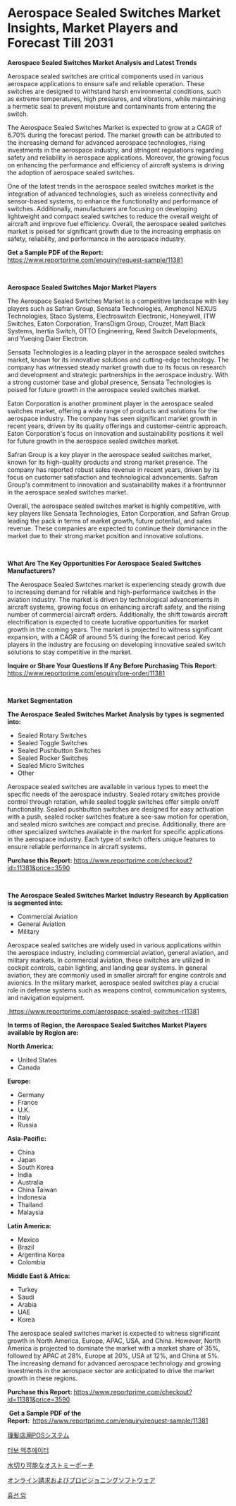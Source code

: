 <p><h1>Aerospace Sealed Switches Market Insights, Market Players and Forecast Till 2031</h1></p><p><strong>Aerospace Sealed Switches Market Analysis and Latest Trends</strong></p>
<p><p>Aerospace sealed switches are critical components used in various aerospace applications to ensure safe and reliable operation. These switches are designed to withstand harsh environmental conditions, such as extreme temperatures, high pressures, and vibrations, while maintaining a hermetic seal to prevent moisture and contaminants from entering the switch.</p><p>The Aerospace Sealed Switches Market is expected to grow at a CAGR of 6.70% during the forecast period. The market growth can be attributed to the increasing demand for advanced aerospace technologies, rising investments in the aerospace industry, and stringent regulations regarding safety and reliability in aerospace applications. Moreover, the growing focus on enhancing the performance and efficiency of aircraft systems is driving the adoption of aerospace sealed switches.</p><p>One of the latest trends in the aerospace sealed switches market is the integration of advanced technologies, such as wireless connectivity and sensor-based systems, to enhance the functionality and performance of switches. Additionally, manufacturers are focusing on developing lightweight and compact sealed switches to reduce the overall weight of aircraft and improve fuel efficiency. Overall, the aerospace sealed switches market is poised for significant growth due to the increasing emphasis on safety, reliability, and performance in the aerospace industry.</p></p>
<p><strong>Get a Sample PDF of the Report:&nbsp;</strong> <a href="https://www.reportprime.com/enquiry/request-sample/11381">https://www.reportprime.com/enquiry/request-sample/11381</a></p>
<p>&nbsp;</p>
<p><strong>Aerospace Sealed Switches Major Market Players</strong></p>
<p><p>The Aerospace Sealed Switches Market is a competitive landscape with key players such as Safran Group, Sensata Technologies, Amphenol NEXUS Technologies, Staco Systems, Electroswitch Electronic, Honeywell, ITW Switches, Eaton Corporation, TransDigm Group, Crouzet, Matt Black Systems, Inertia Switch, OTTO Engineering, Reed Switch Developments, and Yueqing Daier Electron.</p><p>Sensata Technologies is a leading player in the aerospace sealed switches market, known for its innovative solutions and cutting-edge technology. The company has witnessed steady market growth due to its focus on research and development and strategic partnerships in the aerospace industry. With a strong customer base and global presence, Sensata Technologies is poised for future growth in the aerospace sealed switches market.</p><p>Eaton Corporation is another prominent player in the aerospace sealed switches market, offering a wide range of products and solutions for the aerospace industry. The company has seen significant market growth in recent years, driven by its quality offerings and customer-centric approach. Eaton Corporation's focus on innovation and sustainability positions it well for future growth in the aerospace sealed switches market.</p><p>Safran Group is a key player in the aerospace sealed switches market, known for its high-quality products and strong market presence. The company has reported robust sales revenue in recent years, driven by its focus on customer satisfaction and technological advancements. Safran Group's commitment to innovation and sustainability makes it a frontrunner in the aerospace sealed switches market.</p><p>Overall, the aerospace sealed switches market is highly competitive, with key players like Sensata Technologies, Eaton Corporation, and Safran Group leading the pack in terms of market growth, future potential, and sales revenue. These companies are expected to continue their dominance in the market due to their strong market position and innovative solutions.</p></p>
<p>&nbsp;</p>
<p><strong>What Are The Key Opportunities For Aerospace Sealed Switches Manufacturers?</strong></p>
<p><p>The Aerospace Sealed Switches market is experiencing steady growth due to increasing demand for reliable and high-performance switches in the aviation industry. The market is driven by technological advancements in aircraft systems, growing focus on enhancing aircraft safety, and the rising number of commercial aircraft orders. Additionally, the shift towards aircraft electrification is expected to create lucrative opportunities for market growth in the coming years. The market is projected to witness significant expansion, with a CAGR of around 5% during the forecast period. Key players in the industry are focusing on developing innovative sealed switch solutions to stay competitive in the market.</p></p>
<p><strong>Inquire or Share Your Questions If Any Before Purchasing This Report:</strong> <a href="https://www.reportprime.com/enquiry/pre-order/11381">https://www.reportprime.com/enquiry/pre-order/11381</a></p>
<p>&nbsp;</p>
<p><strong>Market Segmentation</strong></p>
<p><strong>The Aerospace Sealed Switches Market Analysis by types is segmented into:</strong></p>
<p><ul><li>Sealed Rotary Switches</li><li>Sealed Toggle Switches</li><li>Sealed Pushbutton Switches</li><li>Sealed Rocker Switches</li><li>Sealed Micro Switches</li><li>Other</li></ul></p>
<p><p>Aerospace sealed switches are available in various types to meet the specific needs of the aerospace industry. Sealed rotary switches provide control through rotation, while sealed toggle switches offer simple on/off functionality. Sealed pushbutton switches are designed for easy activation with a push, sealed rocker switches feature a see-saw motion for operation, and sealed micro switches are compact and precise. Additionally, there are other specialized switches available in the market for specific applications in the aerospace industry. Each type of switch offers unique features to ensure reliable performance in aircraft systems.</p></p>
<p><strong>Purchase this Report:&nbsp;</strong><a href="https://www.reportprime.com/checkout?id=11381&price=3590">https://www.reportprime.com/checkout?id=11381&price=3590</a></p>
<p>&nbsp;</p>
<p><strong>The Aerospace Sealed Switches Market Industry Research by Application is segmented into:</strong></p>
<p><ul><li>Commercial Aviation</li><li>General Aviation</li><li>Military</li></ul></p>
<p><p>Aerospace sealed switches are widely used in various applications within the aerospace industry, including commercial aviation, general aviation, and military markets. In commercial aviation, these switches are utilized in cockpit controls, cabin lighting, and landing gear systems. In general aviation, they are commonly used in smaller aircraft for engine controls and avionics. In the military market, aerospace sealed switches play a crucial role in defense systems such as weapons control, communication systems, and navigation equipment.</p></p>
<p><a href="https://www.reportprime.com/aerospace-sealed-switches-r11381">&nbsp;https://www.reportprime.com/aerospace-sealed-switches-r11381</a></p>
<p><strong>In terms of Region, the Aerospace Sealed Switches Market Players available by Region are:</strong></p>
<p>
    <p> <strong> North America: </strong>
        <ul>
            <li>United States</li>
            <li>Canada</li>
        </ul>
        </p> 
    <p> <strong> Europe: </strong>
        <ul>
            <li>Germany</li>
            <li>France</li>
            <li>U.K.</li>
            <li>Italy</li>
            <li>Russia</li>
        </ul>
        </p> 
    <p> <strong> Asia-Pacific: </strong>
        <ul>
            <li>China</li>
            <li>Japan</li>
            <li>South Korea</li>
            <li>India</li>
            <li>Australia</li>
            <li>China Taiwan</li>
            <li>Indonesia</li>
            <li>Thailand</li>
            <li>Malaysia</li>
        </ul>
        </p> 
    <p> <strong> Latin America: </strong>
        <ul>
            <li>Mexico</li>
            <li>Brazil</li>
            <li>Argentina Korea</li>
            <li>Colombia</li>
        </ul>
        </p> 
    <p> <strong> Middle East & Africa: </strong>
        <ul>
            <li>Turkey</li>
            <li>Saudi</li>
            <li>Arabia</li>
            <li>UAE</li>
            <li>Korea</li>
        </ul>
    </p>
    </p>
<p><p>The aerospace sealed switches market is expected to witness significant growth in North America, Europe, APAC, USA, and China. However, North America is projected to dominate the market with a market share of 35%, followed by APAC at 28%, Europe at 20%, USA at 12%, and China at 5%. The increasing demand for advanced aerospace technology and growing investments in the aerospace sector are anticipated to drive the market growth in these regions.</p></p>
<p><strong>Purchase this Report: </strong><a href="https://www.reportprime.com/checkout?id=11381&price=3590">https://www.reportprime.com/checkout?id=11381&price=3590</a></p>
<p>&nbsp;<strong>Get a Sample PDF of the Report:&nbsp;&nbsp;</strong><a href="https://www.reportprime.com/enquiry/request-sample/11381">https://www.reportprime.com/enquiry/request-sample/11381</a></p>
<p><strong></strong></p>
<p><p><a href="https://github.com/reliezer65/Market-Research-Report-List-1/blob/main/622636982616.md">理髪店用POSシステム</a></p><p><a href="https://medium.com/@haroldwarren626/%ED%84%B0%EB%B3%B4-%EC%95%A1%EC%B6%94%EC%97%90%EC%9D%B4%ED%84%B0-%EC%8B%9C%EC%9E%A5-%EC%A1%B0%EC%82%AC-%EB%B3%B4%EA%B3%A0%EC%84%9C-2024%EB%85%84%EB%B6%80%ED%84%B0-2031%EB%85%84%EA%B9%8C%EC%A7%80%EC%9D%98-%EC%97%AD%EC%82%AC%EC%99%80-%EC%98%88%EC%B8%A1-c5b4241603a1">터보 액추에이터</a></p><p><a href="https://medium.com/@tigerprawn1996/%E6%8E%92%E6%B6%B2%E5%8F%AF%E8%83%BD%E3%81%AA%E9%80%A0%E8%A8%AD%E3%81%95%E3%82%8C%E3%81%9F%E3%82%AA%E3%82%B9%E3%83%88%E3%83%9F%E3%83%BC%E3%83%9D%E3%83%BC%E3%83%81%E3%81%AE%E5%B8%82%E5%A0%B4%E6%B4%9E%E5%AF%9F-%E5%B8%82%E5%A0%B4%E5%8B%95%E5%90%91-%E6%88%90%E9%95%B7-2024%E5%B9%B4%E3%81%8B%E3%82%892031%E5%B9%B4%E3%81%BE%E3%81%A7%E3%81%AE%E4%BA%88%E6%B8%AC-407a047f4898">水切り可能なオストミーポーチ</a></p><p><a href="https://github.com/tanyaali3/Market-Research-Report-List-1/blob/main/100531382617.md">オンライン請求およびプロビジョニングソフトウェア</a></p><p><a href="https://medium.com/@guyeichert86/%ED%8B%B0%EB%A8%B8%EC%8A%A4-%EC%95%94-%EC%8B%9C%EC%9E%A5-%EB%B3%B4%EA%B3%A0%EC%84%9C%EB%8A%94-%EC%9D%B4-%EC%8B%9C%EC%9E%A5%EC%9D%98-%EC%B5%9C%EC%8B%A0-%ED%8A%B8%EB%A0%8C%EB%93%9C-%EB%B0%8F-%EC%84%B1%EC%9E%A5-%EA%B8%B0%ED%9A%8C%EB%A5%BC-%EB%B0%9D%ED%98%80%EC%A4%8D%EB%8B%88%EB%8B%A4-22514edab4ca">흉선 암</a></p></p>